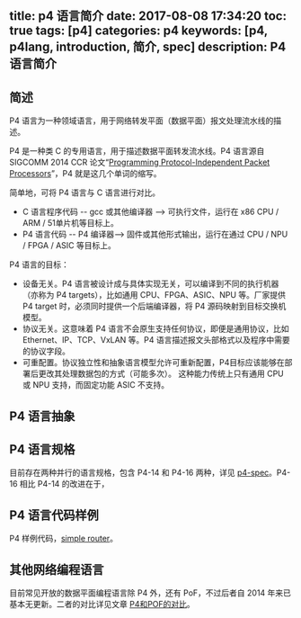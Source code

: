 title: p4 语言简介
date: 2017-08-08 17:34:20
toc: true
tags: [p4]
categories: p4
keywords: [p4, p4lang, introduction, 简介, spec]
description: P4 语言简介
------------------

## 简述

P4 语言为一种领域语言，用于网络转发平面（数据平面）报文处理流水线的描述。

P4 是一种类 C 的专用语言，用于描述数据平面转发流水线。P4 语言源自 SIGCOMM 2014 CCR 论文“[Programming Protocol-Independent Packet Processors](http://www.sigcomm.org/node/3503)”，P4 就是这几个单词的缩写。

简单地，可将 P4 语言与 C 语言进行对比。
* C 语言程序代码  -- gcc 或其他编译器 --> 可执行文件，运行在 x86 CPU / ARM / 51单片机等目标上。
* P4 语言代码 -- P4 编译器--> 固件或其他形式输出，运行在通过 CPU / NPU / FPGA / ASIC 等目标上。

P4 语言的目标：

* 设备无关。P4 语言被设计成与具体实现无关，可以编译到不同的执行机器（亦称为 P4 targets），比如通用 CPU、FPGA、ASIC、NPU 等。厂家提供 P4 target 时，必须同时提供一个后端编译器，将 P4 源码映射到目标交换机模型。
* 协议无关。这意味着 P4 语言不会原生支持任何协议，即便是通用协议，比如 Ethernet、IP、TCP、VxLAN 等。P4 语言描述报文头部格式以及程序中需要的协议字段。
* 可重配置。协议独立性和抽象语言模型允许可重新配置，P4目标应该能够在部署后更改其处理数据包的方式（可能多次）。 这种能力传统上只有通用 CPU 或 NPU 支持，而固定功能 ASIC 不支持。

## P4 语言抽象

## P4 语言规格
目前存在两种并行的语言规格，包含 P4-14 和 P4-16 两种，详见 [p4-spec](https://p4lang.github.io/p4-spec/)。P4-16 相比 P4-14 的改进在于，

## P4 语言代码样例
P4 样例代码，[simple router](https://github.com/p4lang/p4factory/tree/master/targets/simple_router/p4src)。

## 其他网络编程语言
目前常见开放的数据平面编程语言除 P4 外，还有 PoF，不过后者自 2014 年来已基本无更新。二者的对比详见文章 [P4和POF的对比](http://www.sdnlab.com/17869.html)。
